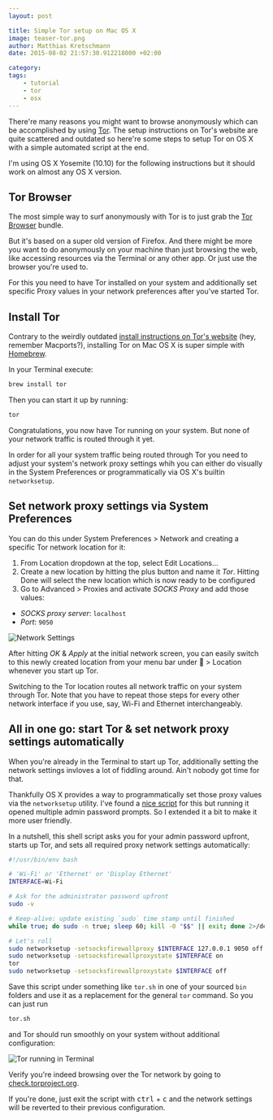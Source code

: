 ```yaml
---
layout: post

title: Simple Tor setup on Mac OS X
image: teaser-tor.png
author: Matthias Kretschmann
date: 2015-08-02 21:57:30.912218000 +02:00

category:
tags:
    - tutorial
    - tor
    - osx
---
```


There're many reasons you might want to browse anonymously which can be accomplished by using [Tor](https://www.torproject.org). The setup instructions on Tor's website are quite scattered and outdated so here're some steps to setup Tor on OS X with a simple automated script at the end.

I'm using OS X Yosemite (10.10) for the following instructions but it should work on almost any OS X version.

## Tor Browser

The most simple way to surf anonymously with Tor is to just grab the [Tor Browser](https://www.torproject.org/projects/torbrowser.html.en) bundle.

But it's based on a super old version of Firefox. And there might be more you want to do anonymously on your machine than just browsing the web, like accessing resources via the Terminal or any other app. Or just use the browser you're used to.

For this you need to have Tor installed on your system and additionally set specific Proxy values in your network preferences after you've started Tor.

## Install Tor

Contrary to the weirdly outdated [install instructions on Tor's website](https://www.torproject.org/docs/tor-doc-osx.html.en) (hey, remember Macports?), installing Tor on Mac OS X is super simple with [Homebrew](http://brew.sh).

In your Terminal execute:

```bash
brew install tor
```

Then you can start it up by running:

```bash
tor
```

Congratulations, you now have Tor running on your system. But none of your network traffic is routed through it yet.

In order for all your system traffic being routed through Tor you need to adjust your system's network proxy settings whih you can either do visually in the System Preferences or programmatically via OS X's builtin `networksetup`.

## Set network proxy settings via System Preferences

You can do this under System Preferences > Network and creating a specific Tor network location for it:

1. From Location dropdown at the top, select Edit Locations...
2. Create a new location by hitting the plus button and name it *Tor*. Hitting Done will select the new location which is now ready to be configured
4. Go to Advanced > Proxies and activate *SOCKS Proxy* and add those values:

- *SOCKS proxy server*: `localhost`
- *Port*: `9050`

![Network Settings](/media/tor-osx-proxy.png)

After hitting *OK* & *Apply* at the initial network screen, you can easily switch to this newly created location from your menu bar under  > Location whenever you start up Tor.

Switching to the Tor location routes all network traffic on your system through Tor. Note that you have to repeat those steps for every other network interface if you use, say, Wi-Fi and Ethernet interchangeably.

## All in one go: start Tor & set network proxy settings automatically

When you're already in the Terminal to start up Tor, additionally setting the network settings invloves a lot of fiddling around. Ain't nobody got time for that.

Thankfully OS X provides a way to programmatically set those proxy values via the `networksetup` utility. I've found a [nice script](http://leonid.shevtsov.me/en/an-easy-way-to-use-tor-on-os-x) for this but running it opened multiple admin password prompts. So I extended it a bit to make it more user friendly.

In a nutshell, this shell script asks you for your admin password upfront, starts up Tor, and sets all required proxy network settings automatically:

```bash
#!/usr/bin/env bash

# 'Wi-Fi' or 'Ethernet' or 'Display Ethernet'
INTERFACE=Wi-Fi

# Ask for the administrator password upfront
sudo -v

# Keep-alive: update existing `sudo` time stamp until finished
while true; do sudo -n true; sleep 60; kill -0 "$$" || exit; done 2>/dev/null &

# Let's roll
sudo networksetup -setsocksfirewallproxy $INTERFACE 127.0.0.1 9050 off
sudo networksetup -setsocksfirewallproxystate $INTERFACE on
tor
sudo networksetup -setsocksfirewallproxystate $INTERFACE off
```

Save this script under something like `tor.sh` in one of your sourced `bin` folders and use it as a replacement for the general `tor` command. So you can just run

```bash
tor.sh
```

and Tor should run smoothly on your system without additional configuration:

![Tor running in Terminal](/media/tor-osx-terminal.png)

Verify you're indeed browsing over the Tor network by going to [check.torproject.org](https://check.torproject.org).

If you're done, just exit the script with <kbd>ctrl</kbd> + <kbd>c</kbd> and the network settings will be reverted to their previous configuration.
